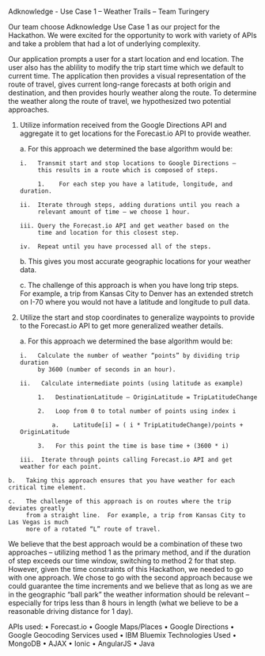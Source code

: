 Adknowledge - Use Case 1 – Weather Trails – Team Turingery

Our team choose Adknowledge Use Case 1 as our project for the Hackathon.  We 
were excited for the opportunity to work with variety of APIs and take a 
problem that had a lot of underlying complexity.  

Our application prompts a user for a start location and end location.  The 
user also has the ablility to modify the trip start time which we default to 
current time.  The application then provides a visual representation of the 
route of travel, gives current long-range forecasts at both origin and 
destination, and then provides hourly weather along the route.
To determine the weather along the route of travel, we hypothesized two 
potential approaches.  

   1)   Utilize information received from the Google Directions API and aggregate 
        it to get locations for the Forecast.io API to provide weather.
        
        a.  For this approach we determined the base algorithm would be:
            
            i.   Transmit start and stop locations to Google Directions – 
                 this results in a route which is composed of steps.
                 
                 1.    For each step you have a latitude, longitude, and duration.
                 
            ii.  Iterate through steps, adding durations until you reach a 
                 relevant amount of time – we choose 1 hour.  
                 
            iii. Query the Forecast.io API and get weather based on the 
                 time and location for this closest step.
                 
            iv.  Repeat until you have processed all of the steps.
        b.  This gives you most accurate geographic locations for your weather data.  
        
        c.  The challenge of this approach is when you have long trip steps.  
            For example, a trip from Kansas City to Denver has an extended stretch on 
            I-70 where you would not have a latitude and longitude to pull data.

   2)   Utilize the start and stop coordinates to generalize waypoints to provide 
        to the Forecast.io API to get more generalized weather details.  
        
        a.  For this approach we determined the base algorithm would be:
        
            i.   Calculate the number of weather “points” by dividing trip duration 
                 by 3600 (number of seconds in an hour).
                 
            ii.   Calculate intermediate points (using latitude as example)
            
                 1.   DestinationLatitude – OriginLatitude = TripLatitudeChange
                 
                 2.   Loop from 0 to total number of points using index i
                 
                     a.    Latitude[i] = ( i * TripLatitudeChange)/points + OriginLatitude
                     
                 3.   For this point the time is base time + (3600 * i)
                 
            iii.  Iterate through points calling Forecast.io API and get weather for each point.
            
	b.   Taking this approach ensures that you have weather for each critical time element.   
	
	c.   The challenge of this approach is on routes where the trip deviates greatly 
	     from a straight line.  For example, a trip from Kansas City to Las Vegas is much 
	     more of a rotated “L” route of travel.
	     
We believe that the best approach would be a combination of these two approaches – utilizing 
method 1 as the primary method, and if the duration of step exceeds our time window, switching 
to method 2 for that step.  However, given the time constraints of this Hackathon, we needed to 
go with one approach.  We chose to go with the second approach because we could guarantee the 
time increments and we believe that as long as we are in the geographic “ball park” the weather 
information should be relevant – especially for trips less than 8 hours in length (what we believe 
to be a reasonable driving distance for 1 day).

APIs used:
•	Forecast.io
•	Google Maps/Places
•	Google Directions
•	Google Geocoding
Services used
•	IBM Bluemix
Technologies Used
•	MongoDB
•	AJAX
•	Ionic
•	AngularJS
•	Java


